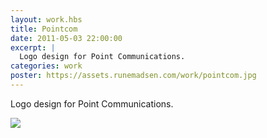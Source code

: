 ```yaml
---
layout: work.hbs
title: Pointcom
date: 2011-05-03 22:00:00
excerpt: |
  Logo design for Point Communications.
categories: work
poster: https://assets.runemadsen.com/work/pointcom.jpg
---
```


Logo design for Point Communications.

<div class="wide-750">
  <img src="https://assets.runemadsen.com/work/pointcom.jpg" />
</div>
